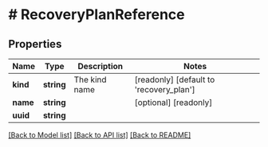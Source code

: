 # # RecoveryPlanReference

## Properties

Name | Type | Description | Notes
------------ | ------------- | ------------- | -------------
**kind** | **string** | The kind name | [readonly] [default to 'recovery_plan']
**name** | **string** |  | [optional] [readonly]
**uuid** | **string** |  |

[[Back to Model list]](../../README.md#models) [[Back to API list]](../../README.md#endpoints) [[Back to README]](../../README.md)
